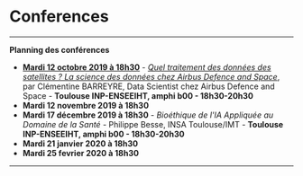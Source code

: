 # Conferences
_____
**Planning des conférences**
-	[**Mardi 12 octobre 2019 à 18h30**](https://github.com/Certificat-sciences-des-donnees-bigdata/Conferences/blob/master/2019_1015_DonneesSatellites_conference_BigData.pdf) - [*Quel traitement des données des satellites ? La science des données chez Airbus Defence and Space*](https://www.weezevent.com/donnees-satellites), par Clémentine BARREYRE, Data Scientist chez Airbus Defence and Space - **Toulouse INP-ENSEEIHT, amphi b00 - 18h30-20h30**
-	**Mardi 12 novembre 2019 à 18h30** 
-	**Mardi 17 décembre 2019 à 18h30** - *Bioéthique de l'IA Appliquée au Domaine de la Santé* - Philippe Besse, INSA Toulouse/IMT - **Toulouse INP-ENSEEIHT, amphi b00 - 18h30-20h30**
-	**Mardi 21 janvier 2020 à 18h30** 
-	**Mardi 25 fevrier 2020 à 18h30** 
_____

      
